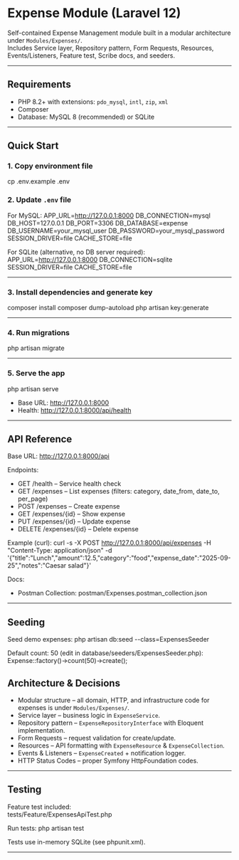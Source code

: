 # Expense Module (Laravel 12)

Self-contained Expense Management module built in a modular architecture under `Modules/Expenses/`.  
Includes Service layer, Repository pattern, Form Requests, Resources, Events/Listeners, Feature test, Scribe docs, and seeders.

---

## Requirements

- PHP 8.2+ with extensions: `pdo_mysql`, `intl`, `zip`, `xml`  
- Composer  
- Database: MySQL 8 (recommended) or SQLite  

---

## Quick Start

### 1. Copy environment file
cp .env.example .env

### 2. Update `.env` file
For MySQL:
APP_URL=http://127.0.0.1:8000
DB_CONNECTION=mysql
DB_HOST=127.0.0.1
DB_PORT=3306
DB_DATABASE=expense
DB_USERNAME=your_mysql_user
DB_PASSWORD=your_mysql_password
SESSION_DRIVER=file
CACHE_STORE=file

For SQLite (alternative, no DB server required):
APP_URL=http://127.0.0.1:8000
DB_CONNECTION=sqlite
SESSION_DRIVER=file
CACHE_STORE=file

---

### 3. Install dependencies and generate key
composer install
composer dump-autoload
php artisan key:generate

---

### 4. Run migrations
php artisan migrate

---

### 5. Serve the app
php artisan serve

- Base URL: http://127.0.0.1:8000  
- Health: http://127.0.0.1:8000/api/health  

---

## API Reference
Base URL: http://127.0.0.1:8000/api

Endpoints:
- GET /health – Service health check  
- GET /expenses – List expenses (filters: category, date_from, date_to, per_page)  
- POST /expenses – Create expense  
- GET /expenses/{id} – Show expense  
- PUT /expenses/{id} – Update expense  
- DELETE /expenses/{id} – Delete expense  

Example (curl):
curl -s -X POST http://127.0.0.1:8000/api/expenses   -H "Content-Type: application/json"   -d '{"title":"Lunch","amount":12.5,"category":"food","expense_date":"2025-09-25","notes":"Caesar salad"}'

Docs: 
- Postman Collection: postman/Expenses.postman_collection.json  

---

## Seeding

Seed demo expenses:
php artisan db:seed --class=ExpensesSeeder

Default count: 50 (edit in database/seeders/ExpensesSeeder.php):
Expense::factory()->count(50)->create();

## Architecture & Decisions

- Modular structure – all domain, HTTP, and infrastructure code for expenses is under `Modules/Expenses/`.  
- Service layer – business logic in `ExpenseService`.  
- Repository pattern – `ExpenseRepositoryInterface` with Eloquent implementation.  
- Form Requests – request validation for create/update.  
- Resources – API formatting with `ExpenseResource` & `ExpenseCollection`.  
- Events & Listeners – `ExpenseCreated` + notification logger.  
- HTTP Status Codes – proper Symfony HttpFoundation codes.  

---

## Testing

Feature test included:  
tests/Feature/ExpensesApiTest.php

Run tests:
php artisan test

Tests use in-memory SQLite (see phpunit.xml).

---
